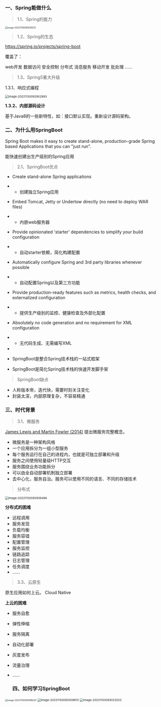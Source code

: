 ### 一、Spring能做什么

>1.1、Spring的能力

<img src="./assets/image-20221130092628213.png" alt="image-20221130092628213" style="zoom: 50%;" />

>1.2、Spring的生态

https://spring.io/projects/spring-boot

覆盖了：

web开发		数据访问		安全控制		分布式		消息服务		移动开发	批处理		......

>1.3、Spring5重大升级

1.3.1、响应式编程

<img src="./assets/image-20221130092902893.png" alt="image-20221130092902893" style="zoom: 67%;" />

**1.3.2、内部源码设计**

基于Java8的一些新特性，如：接口默认实现。重新设计源码架构。

### 二、为什么用SpringBoot

Spring Boot makes it easy to create stand-alone, production-grade Spring based Applications that you can "just run".

能快速创建出生产级别的Spring应用

>2.1、SpringBoot优点

- Create stand-alone Spring applications

- - 创建独立Spring应用

- Embed Tomcat, Jetty or Undertow directly (no need to deploy WAR files)

- - 内嵌web服务器

- Provide opinionated 'starter' dependencies to simplify your build configuration

- - 自动starter依赖，简化构建配置

- Automatically configure Spring and 3rd party libraries whenever possible

- - 自动配置Spring以及第三方功能

- Provide production-ready features such as metrics, health checks, and externalized configuration

- - 提供生产级别的监控、健康检查及外部化配置

- Absolutely no code generation and no requirement for XML configuration

- - 无代码生成、无需编写XML

- 

- SpringBoot是整合Spring技术栈的一站式框架

- SpringBoot是简化Spring技术栈的快速开发脚手架

>SpringBoot缺点

- 人称版本帝，迭代快，需要时刻关注变化
- 封装太深，内部原理复杂，不容易精通

### 三、时代背景

>3.1、微服务

[James Lewis and Martin Fowler (2014)](https://martinfowler.com/articles/microservices.html)  提出微服务完整概念。

- 微服务是一种架构风格
- 一个应用拆分为一组小型服务
- 每个服务运行在自己的进程内，也就是可独立部署和升级
- 服务之间使用轻量级HTTP交互
- 服务围绕业务功能拆分
- 可以由全自动部署机制独立部署
- 去中心化，服务自治。服务可以使用不同的语言、不同的存储技术

>分布式

<img src="./assets/image-20221130092939496.png" alt="image-20221130092939496" style="zoom:67%;" />

**分布式的困难**

- 远程调用
- 服务发现
- 负载均衡
- 服务容错
- 配置管理
- 服务监控
- 链路追踪
- 日志管理
- 任务调度
- ......

> 3.3、云原生

原生应用如何上云。 Cloud Native

**上云的困难**

- 服务自愈

- 弹性伸缩

- 服务隔离

- 自动化部署

- 灰度发布

- 流量治理

- ......

    ### 四、如何学习SpringBoot

<img src="./assets/image-20221130092958420.png" alt="image-20221130092958420" style="zoom: 50%;" />

<img src="./assets/image-20221130093009810.png" alt="image-20221130093009810" style="zoom:67%;" />

<img src="./assets/image-20221130093023202.png" alt="image-20221130093023202" style="zoom: 67%;" />